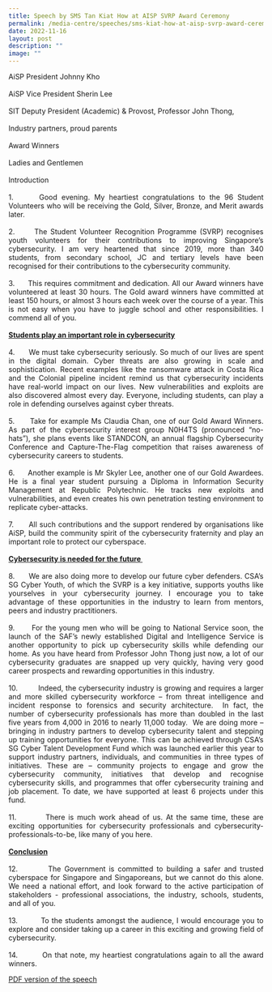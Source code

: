 ```yaml
---
title: Speech by SMS Tan Kiat How at AISP SVRP Award Ceremony
permalink: /media-centre/speeches/sms-kiat-how-at-aisp-svrp-award-ceremony/
date: 2022-11-16
layout: post
description: ""
image: ""
---
```

<p style="text-align: justify;">AiSP President Johnny Kho<br>
<br>
AiSP Vice President Sherin Lee<br>
<br>
SIT Deputy President (Academic) &amp; Provost, Professor John Thong,<br>
<br>
Industry partners, proud parents<br>
<br>
Award Winners<br>
<br>
Ladies and Gentlemen<br>
<br>
Introduction<br>
<br>
1.<span style="white-space: pre;"> 		</span>Good evening. My heartiest congratulations to the 96 Student Volunteers who will be receiving the Gold, Silver, Bronze, and Merit awards later.&nbsp;<br>
<br>
2.<span style="white-space: pre;"> 		</span>The Student Volunteer Recognition Programme (SVRP) recognises youth volunteers for their contributions to improving Singapore’s cybersecurity. I am very heartened that since 2019, more than 340 students, from secondary school, JC and tertiary levels have been recognised for their contributions to the cybersecurity community.&nbsp;<br>
<br>
3.<span style="white-space: pre;"> 		</span>This requires commitment and dedication. All our Award winners have volunteered at least 30 hours. The Gold award winners have committed at least 150 hours, or almost 3 hours each week over the course of a year. This is not easy when you have to juggle school and other responsibilities. I commend all of you.<br>
<span style="text-decoration: underline;"><br>
<strong>Students play an important role in cybersecurity</strong></span><br>
<br>
4.<span style="white-space: pre;"> 		</span>We must take cybersecurity seriously. So much of our lives are spent in the digital domain. Cyber threats are also growing in scale and sophistication. Recent examples like the ransomware attack in Costa Rica and the Colonial pipeline incident remind us that cybersecurity incidents have real-world impact on our lives. New vulnerabilities and exploits are also discovered almost every day. Everyone, including students, can play a role in defending ourselves against cyber threats.&nbsp;<br>
<br>
5.<span style="white-space: pre;"> 		</span>Take for example Ms Claudia Chan, one of our Gold Award Winners. As part of the cybersecurity interest group N0H4TS (pronounced “no-hats”), she plans events like STANDCON, an annual flagship Cybersecurity Conference and Capture-The-Flag competition that raises awareness of cybersecurity careers to students.<br>
<br>
6.<span style="white-space: pre;"> 		</span>Another example is Mr Skyler Lee, another one of our Gold Awardees. He is a final year student pursuing a Diploma in Information Security Management at Republic Polytechnic. He tracks new exploits and vulnerabilities, and even creates his own penetration testing environment to replicate cyber-attacks.<br>
<br>
7.<span style="white-space: pre;"> 		</span>All such contributions and the support rendered by organisations like AiSP, build the community spirit of the cybersecurity fraternity and play an important role to protect our cyberspace.<br>
<br>
<span style="text-decoration: underline;"><strong>Cybersecurity is needed for the future&nbsp;</strong></span><br>
<br>
8.<span style="white-space: pre;"> 		</span>We are also doing more to develop our future cyber defenders. CSA’s SG Cyber Youth, of which the SVRP is a key initiative, supports youths like yourselves in your cybersecurity journey. I encourage you to take advantage of these opportunities in the industry to learn from mentors, peers and industry practitioners.&nbsp;<br>
<br>
9.<span style="white-space: pre;"> 		</span>For the young men who will be going to National Service soon, the launch of the SAF’s newly established Digital and Intelligence Service is another opportunity to pick up cybersecurity skills while defending our home. As you have heard from Professor John Thong just now, a lot of our cybersecurity graduates are snapped up very quickly, having very good career prospects and rewarding opportunities in this industry.<br>
<br>
10.<span style="white-space: pre;"> 		</span>Indeed, the cybersecurity industry is growing and requires a larger and more skilled cybersecurity workforce – from threat intelligence and incident response to forensics and security architecture.&nbsp; In fact, the number of cybersecurity professionals has more than doubled in the last five years from 4,000 in 2016 to nearly 11,000 today.&nbsp; We are doing more – bringing in industry partners to develop cybersecurity talent and stepping up training opportunities for everyone. This can be achieved through CSA’s SG Cyber Talent Development Fund which was launched earlier this year to support industry partners, individuals, and communities in three types of initiatives. These are – community projects to engage and grow the cybersecurity community, initiatives that develop and recognise cybersecurity skills, and programmes that offer cybersecurity training and job placement. To date, we have supported at least 6 projects under this fund.<br>
<br>
11.<span style="white-space: pre;"> 		</span>There is much work ahead of us. At the same time, these are exciting opportunities for cybersecurity professionals and cybersecurity-professionals-to-be, like many of you here.&nbsp;<br>
<br>
<strong><span style="text-decoration: underline;">Conclusion</span></strong><br>
<br>
12.<span style="white-space: pre;"> 		</span>The Government is committed to building a safer and trusted cyberspace for Singapore and Singaporeans, but we cannot do this alone. We need a national effort, and look forward to the active participation of stakeholders - professional associations, the industry, schools, students, and all of you.&nbsp;<br>
<br>
13.<span style="white-space: pre;"> 		</span>To the students amongst the audience, I would encourage you to explore and consider taking up a career in this exciting and growing field of cybersecurity.<br>
<br>
14.<span style="white-space: pre;"> 		</span>On that note, my heartiest congratulations again to all the award winners.</p>

[PDF version of the speech](/files/Speeches%202022/speech%20by%20sms%20tan%20kiat%20how%20for%20aisp%20svrp%202022%20on%2016%20nov%202022%20.pdf)